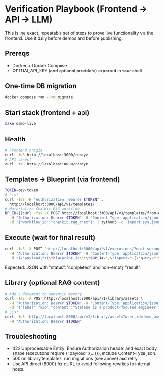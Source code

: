 # Verification Playbook (Frontend → API → LLM)

This is the exact, repeatable set of steps to prove live functionality via the frontend. Use it daily before demos and before publishing.

## Prereqs
- Docker + Docker Compose
- OPENAI_API_KEY (and optional providers) exported in your shell

## One-time DB migration
```bash
docker compose run --rm migrate
```

## Start stack (frontend + api)
```bash
make demo-live
```

## Health
```bash
# Frontend origin
curl -fsS http://localhost:3000/readyz
# API direct
curl -fsS http://localhost:8000/readyz
```

## Templates → Blueprint (via frontend)
```bash
TOKEN=dev-token
# List
curl -fsS -H "Authorization: Bearer $TOKEN" \
  http://localhost:3000/api/v1/templates/
# Materialize ChatKit RAG workflow
BP_ID=$(curl -fsS -X POST http://localhost:3000/api/v1/templates/from-workflow \
  -H "Authorization: Bearer $TOKEN" -H 'Content-Type: application/json' \
  -d '{"workflow_id":"chatkit.rag_chat"}' | python3 -c 'import sys,json; print(json.load(sys.stdin)["id"])')
```

## Execute (wait for final result)
```bash
curl -fsS -X POST "http://localhost:3000/api/v1/executions/?wait_seconds=20" \
  -H "Authorization: Bearer $TOKEN" -H "Content-Type: application/json" \
  -d "{\"payload\":{\"blueprint_id\":\"$BP_ID\",\"inputs\":{\"query\":\"Say hello in 10 words.\",\"org_id\":\"demo_org\",\"user_id\":\"demo_user\",\"session_id\":\"frontend_proof\"}}}"
```
Expected: JSON with "status":"completed" and non-empty "result".

## Library (optional RAG content)
```bash
# Add a document to semantic memory
curl -fsS -X POST http://localhost:8000/api/v1/library/assets \
  -H "Authorization: Bearer $TOKEN" -H 'Content-Type: application/json' \
  -d '{"label":"bio","content":"Stefano is a product-focused engineer.","mime":"text/plain","org_id":"demo_org","user_id":"demo_user"}'
# List
curl -fsS 'http://localhost:8000/api/v1/library/assets?user_id=demo_user&limit=5' \
  -H "Authorization: Bearer $TOKEN"
```

## Troubleshooting
- 422 Unprocessable Entity: Ensure Authorization header and exact body shape (executions require {"payload":{...}}), include Content-Type json.
- 500 on library/templates: run migrations (see above) and retry.
- Use API direct (8000) for cURL to avoid following rewrites to internal hosts.
